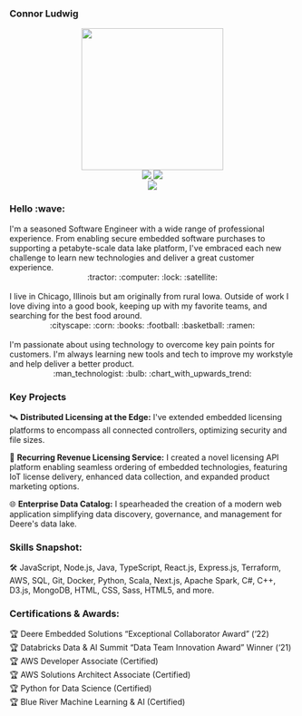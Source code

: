 ### Connor Ludwig

<div id="header" align="center">
  <img src="https://media.giphy.com/media/qgQUggAC3Pfv687qPC/giphy.gif" width="250"/>
</div>

<div id="badges" align="center">
  <a href="https://www.linkedin.com/in/connor-ludwig/">
    <img src="https://img.shields.io/badge/LinkedIn-blue?logo=linkedin&logoColor=white&style=for-the-badge"/>
  </a>
  <a href="https://cjlludwig.github.io/">
    <img src="https://img.shields.io/badge/Personal_Site-gray?logo=githubpages&style=for-the-badge"/>
  </a>
<!--   <a href="mailto:cjlludwig@gmail.com">
    <img src="https://img.shields.io/badge/Email-white?logo=gmail&style=for-the-badge"/>
  </a> -->
</div>
<div align="center">
  <img src="https://komarev.com/ghpvc/?username=cjlludwig&style=flat-square&color=green"/>
</div>

<h3>Hello :wave:</h3>
I'm a seasoned Software Engineer with a wide range of professional experience. From enabling secure embedded software purchases to supporting a petabyte-scale data lake platform, I've embraced each new challenge to learn new technologies and deliver a great customer experience.<br>
<div align="center">:tractor: :computer: :lock: :satellite:</div>
<br>
I live in Chicago, Illinois but am originally from rural Iowa. Outside of work I love diving into a good book, keeping up with my favorite teams, and searching for the best food around.<br>
<div align="center">:cityscape: :corn: :books: :football: :basketball: :ramen:</div>
<br>
I'm passionate about using technology to overcome key pain points for customers. I'm always learning new tools and tech to improve my workstyle and help deliver a better product. 
<div align="center">:man_technologist: :bulb: :chart_with_upwards_trend:</div>

### Key Projects

🛰️ **Distributed Licensing at the Edge:** I've extended embedded licensing platforms to encompass all connected controllers, optimizing security and file sizes.

💼 **Recurring Revenue Licensing Service:** I created a novel licensing API platform enabling seamless ordering of embedded technologies, featuring IoT license delivery, enhanced data collection, and expanded product marketing options.

🌐 **Enterprise Data Catalog:** I spearheaded the creation of a modern web application simplifying data discovery, governance, and management for Deere's data lake.

### Skills Snapshot:

🛠️ JavaScript, Node.js, Java, TypeScript, React.js, Express.js, Terraform, AWS, SQL, Git, Docker, Python, Scala, Next.js, Apache Spark, C#, C++, D3.js, MongoDB, HTML, CSS, Sass, HTML5, and more.

### Certifications & Awards:

🏆 Deere Embedded Solutions “Exceptional Collaborator Award” (‘22) <br>
🏆 Databricks Data & AI Summit “Data Team Innovation Award” Winner (‘21)  <br>
🏆 AWS Developer Associate (Certified)  <br>
🏆 AWS Solutions Architect Associate (Certified)  <br>
🏆 Python for Data Science (Certified)  <br>
🏆 Blue River Machine Learning & AI (Certified)  <br>

<!--
**cjlludwig/cjlludwig** is a ✨ _special_ ✨ repository because its `README.md` (this file) appears on your GitHub profile.

Here are some ideas to get you started:

- 🔭 I’m currently working on ...
- 🌱 I’m currently learning ...
- 👯 I’m looking to collaborate on ...
- 🤔 I’m looking for help with ...
- 💬 Ask me about ...
- 📫 How to reach me: ...
- 😄 Pronouns: ...
- ⚡ Fun fact: ...
-->
